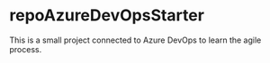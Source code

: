 # repoAzureDevOpsStarter
This is a small project connected to Azure DevOps to learn the agile process.
